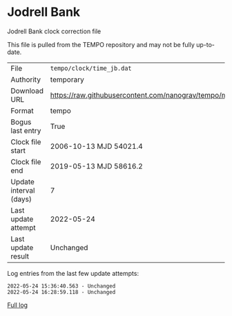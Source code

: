 
Jodrell Bank
===========================
Jodrell Bank clock correction file

This file is pulled from the TEMPO repository and may not be fully up-to-date.

|     |     |
|:--- |:--- |
| File | `tempo/clock/time_jb.dat` |
| Authority | temporary |
| Download URL | https://raw.githubusercontent.com/nanograv/tempo/master/clock/time_jb.dat |
| Format | tempo |
| Bogus last entry | True |
| Clock file start | 2006-10-13 MJD 54021.4 |
| Clock file end | 2019-05-13 MJD 58616.2 |
| Update interval (days) | 7 |
| Last update attempt | 2022-05-24 |
| Last update result | Unchanged |

Log entries from the last few update attempts:
```
2022-05-24 15:36:40.563 - Unchanged
2022-05-24 16:28:59.118 - Unchanged
```
[Full log](https://raw.githubusercontent.com/nanograv/pulsar-clock-corrections/main/log/tempo/clock/time_jb.dat.log)
